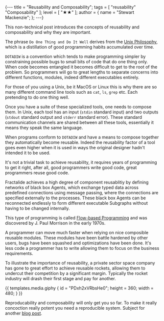 {---
title = "Reusability and Composability";
tags = [ "reusability" "Composability" ];
level = [ "★★" ];
author = { name = "Stewart Mackenzie"; };
---}

This non-technical post introduces the concepts of reusability and composability and why they are important.

>>>

The phrase `Do One Thing and Do It Well` derives from the [Unix Philosophy](https://en.wikipedia.org/wiki/Unix_philosophy), which is a distillation of good programming habits accumulated over time.

`DOTADIW` is a convention which tends to make programming simpler by constraining possible bugs to small bits of code that do one thing only. When code becomes entangled it becomes difficult to get to the root of the problem. So programmers will go to great lengths to separate concerns into different functions, modules, indeed different executables entirely.

For those of you using a Unix, be it MacOS or Linux this is why there are so many different command line tools such as `cat`, `ls`, `grep` etc. Each pretending to do one thing well.

Once you have a suite of these specialized tools, one needs to compose them. In Unix, each tool has an input (`stdin` standard input) and two outputs (`stdout` standard output and `stderr` standard error). These standard communication channels are shared between all these tools, essentially it means they speak the same language.

When programs conform to `DOTADIW` and have a means to compose together they automatically become reusable. Indeed the reusability factor of a tool goes even higher when it is used in ways the original designer hadn't intended it to be used.

It's not a trivial task to achieve reusability, it requires years of programming to get it right, after all, good programmers write good code, great programmers reuse good code.

Fractalide achieves a high degree of component reusablitiy by defining networks of black box Agents, which exchange typed data across predefined connections using message passing, where the connections are specified externally to the processes. These black box Agents can be reconnected endlessly to form different executable Subgraphs without having to be changed internally.

This type of programming is called [Flow-based Programming](https://en.wikipedia.org/wiki/Flow-based_programming) and was discovered by J. Paul Morrison in the early 1970s.

A programmer can move much faster when relying on nice composible reusable modules. These modules have been battle hardened by other users, bugs have been squashed and optimizations have been done. It's less code a programmer has to write allowing them to focus on the business requirements.

To illustrate the importance of reusability, a private sector space company has gone to great effort to achieve reusable rockets, allowing them to undercut their competition by a significant margin. Typically the rocket industry will drash their first stage and pay for another.

{{ templates.media.giphy { id = "PDxh2xVRbsHe0"; height = 360; width = 480; } }}

Reproducability and composability will only get you so far. To make it really concoction really potent you need a reproducible system. Subject for another [blog post](/news/2017-07-13-reproducibility.html).
